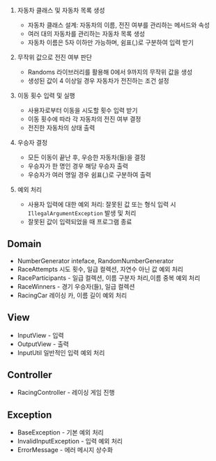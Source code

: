 
1. 자동차 클래스 및 자동차 목록 생성
   - 자동차 클래스 설계: 자동차의 이름, 전진 여부를 관리하는 메서드와 속성
   - 여러 대의 자동차를 관리하는 자동차 목록 생성
   - 자동차 이름은 5자 이하만 가능하며, 쉼표(,)로 구분하여 입력 받기

2. 무작위 값으로 전진 여부 판단
   - Randoms 라이브러리를 활용해 0에서 9까지의 무작위 값을 생성
   - 생성된 값이 4 이상일 경우 자동차가 전진하는 조건 설정

3. 이동 횟수 입력 및 실행
   - 사용자로부터 이동을 시도할 횟수 입력 받기
   - 이동 횟수에 따라 각 자동차의 전진 여부 결정
   - 전진한 자동차의 상태 출력

4. 우승자 결정
   - 모든 이동이 끝난 후, 우승한 자동차(들)을 결정
   - 우승자가 한 명인 경우 해당 우승자 출력
   - 우승자가 여러 명일 경우 쉼표(,)로 구분하여 출력

5. 예외 처리
   - 사용자 입력에 대한 예외 처리: 잘못된 값 또는 형식 입력 시 `IllegalArgumentException` 발생 및 처리
   - 잘못된 값이 입력되었을 때 프로그램 종료

## Domain
  - NumberGenerator inteface, RandomNumberGenerator
  - RaceAttempts 시도 횟수, 일급 컬렉션, 자연수 아닌 값 예외 처리
  - RaceParticipants - 일급 컬렉션, 이름 구분자 처리,이름 중복 예외 처리
  - RaceWinners - 경기 우승자(들), 일급 컬렉션
  - RacingCar 레이싱 카, 이름 길이 예외 처리
## View
  - InputView - 입력
  - OutputView - 출력
  - InputUtil 일반적인 입력 예외 처리

## Controller
  - RacingController - 레이싱 게임 진행

## Exception
  - BaseException - 기본 예외 처리
  - InvalidInputException - 입력 예외 처리
  - ErrorMessage - 에러 메시지 상수화